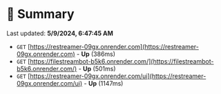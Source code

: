 # 📖 Summary
Last updated: **5/9/2024, 6:47:45 AM**

- `GET` [https://restreamer-09gx.onrender.com](https://restreamer-09gx.onrender.com) - **Up** (386ms)
- `GET` [https://filestreambot-b5k6.onrender.com/](https://filestreambot-b5k6.onrender.com/) - **Up** (501ms)
- `GET` [https://restreamer-09gx.onrender.com/ui](https://restreamer-09gx.onrender.com/ui) - **Up** (1147ms)
